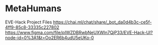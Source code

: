 # MetaHumans
EVE-Hack Project Files
 https://chai.ml/chat/share/_bot_da0d4b3c-ce5f-4ff9-85c8-33335c227802
 https://www.figma.com/file/pIWZDBRwbNeUXWln7QjP33/EVE-Hack-UI?node-id=0%3A1&t=Oo2ER6b4udU5eUKo-0

